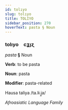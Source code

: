 ```yaml
---
id: tolıyo
slug: tolıyo
title: TOLIYO
sidebar_position: 270
hoverText: pasta § Noun
---
```


### tolıyo&emsp;<span kind="abugida">cʓȷɀ</span>

*pasta* **§** Noun

**Verb**: to be pasta

**Noun**: pasta

**Modifier**: pasta-related

Hausa taliya /ta.lɨ.j̰a/

*Afroasiatic Language Family*